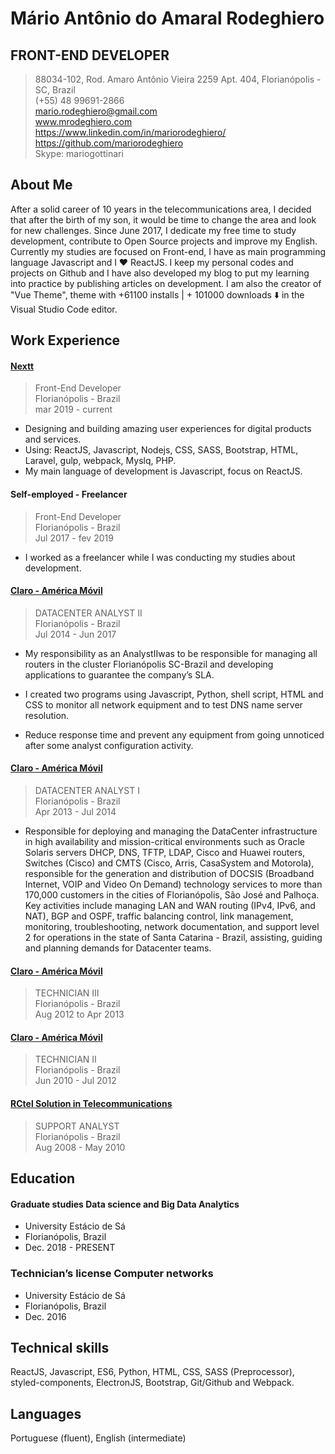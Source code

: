 # Mário Antônio do Amaral Rodeghiero

## FRONT-END DEVELOPER

> 88034-102, Rod. Amaro Antônio Vieira 2259 Apt. 404, Florianópolis - SC, Brazil  
> (+55) 48 99691-2866  
> mario.rodeghiero@gmail.com  
> www.mrodeghiero.com  
> https://www.linkedin.com/in/mariorodeghiero/  
> https://github.com/mariorodeghiero  
> Skype: mariogottinari

## About Me

After a solid career of 10 years in the telecommunications area, I decided that after the birth of my son, it would be time to change the area and look for new challenges. Since June 2017, I dedicate my free time to study development, contribute to Open Source projects and improve my English. Currently my studies are focused on Front-end, I have as main programming language Javascript and I ❤️ ReactJS.
I keep my personal codes and projects on Github and I have also developed my blog to put my learning into practice by publishing articles on development. I am also the creator of "Vue Theme", theme with +61100 installs | + 101000 downloads ⬇️  in the Visual Studio Code editor.

## Work Experience

#### [Nextt](https://www.nextt.com.br/en/index.html)

> Front-End Developer  
> Florianópolis - Brazil  
> mar 2019 - current

- Designing and building amazing user experiences for digital products and services.
- Using: ReactJS, Javascript, Nodejs, CSS, SASS, Bootstrap, HTML, Laravel, gulp, webpack, Myslq, PHP.
- My main language of development is Javascript, focus on ReactJS.

#### Self-employed - Freelancer

> Front-End Developer  
> Florianópolis - Brazil  
> Jul 2017 - fev 2019

- I worked as a freelancer while I was conducting my studies about development.

#### [Claro - América Móvil](https://www.claro.com.br/)

> DATACENTER ANALYST II  
> Florianópolis - Brazil  
> Jul 2014 - Jun 2017

- My responsibility as an AnalystIIwas to be responsible for managing all routers in the cluster Florianópolis SC-Brazil and developing applications to guarantee the company’s SLA.

- I created two programs using Javascript, Python, shell script, HTML and CSS to monitor all network equipment and to test DNS name server resolution.

- Reduce response time and prevent any equipment from going unnoticed after some analyst configuration activity.

#### [Claro - América Móvil](https://www.claro.com.br/)

> DATACENTER ANALYST I  
> Florianópolis - Brazil  
> Apr 2013 - Jul 2014

- Responsible for deploying and managing the DataCenter infrastructure in high availability and mission-critical environments such as Oracle Solaris servers DHCP, DNS, TFTP, LDAP, Cisco and Huawei routers, Switches (Cisco) and CMTS (Cisco, Arris, CasaSystem and Motorola), responsible for the generation and distribution of DOCSIS (Broadband Internet, VOIP and Video On Demand) technology services to more than 170,000 customers in the cities of Florianópolis, São José and Palhoça. Key activities include managing LAN and WAN routing (IPv4, IPv6, and NAT), BGP and OSPF, traffic balancing control, link management, monitoring, troubleshooting, network documentation, and support level 2 for operations in the state of Santa Catarina - Brazil, assisting, guiding and planning demands for Datacenter teams.

#### [Claro - América Móvil](https://www.claro.com.br/)

> TECHNICIAN III  
> Florianópolis - Brazil  
> Aug 2012 to Apr 2013

#### [Claro - América Móvil](https://www.net.com.br/)

> TECHNICIAN II  
> Florianópolis - Brazil  
> Jun 2010 - Jul 2012

#### [RCtel Solution in Telecommunications](http://rctel.com.br/)

> SUPPORT ANALYST  
> Florianópolis - Brazil  
> Aug 2008 - May 2010

## Education

#### Graduate studies Data science and Big Data Analytics

- University Estácio de Sá
- Florianópolis, Brazil
- Dec. 2018 - PRESENT

### Technician’s license Computer networks

- University Estácio de Sá
- Florianópolis, Brazil
- Dec. 2016

## Technical skills

ReactJS, Javascript, ES6, Python, HTML, CSS, SASS (Preprocessor), styled-components, ElectronJS, Bootstrap, Git/Github and Webpack.

## Languages

Portuguese (fluent), English (intermediate)
